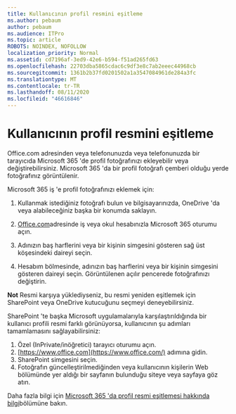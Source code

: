 ```yaml
---
title: Kullanıcının profil resmini eşitleme
ms.author: pebaum
author: pebaum
ms.audience: ITPro
ms.topic: article
ROBOTS: NOINDEX, NOFOLLOW
localization_priority: Normal
ms.assetid: cd7196af-3ed9-42e6-b594-f51ad265fd63
ms.openlocfilehash: 22703dba5865cdac6c9df3e8c7ab2eeec44968cb
ms.sourcegitcommit: 1361b2b37fd0201502a1a3547084961de284a3fc
ms.translationtype: MT
ms.contentlocale: tr-TR
ms.lasthandoff: 08/11/2020
ms.locfileid: "46616846"
---
```

# <a name="sync-a-users-profile-picture"></a>Kullanıcının profil resmini eşitleme

Office.com adresinden veya telefonunuzda veya telefonunuzda bir tarayıcıda Microsoft 365 'de profil fotoğrafınızı ekleyebilir veya değiştirebilirsiniz. Microsoft 365 'da bir profil fotoğrafı çemberi olduğu yerde fotoğrafınız görüntülenir.

Microsoft 365 iş 'e profil fotoğrafınızı eklemek için:

1. Kullanmak istediğiniz fotoğrafı bulun ve bilgisayarınızda, OneDrive 'da veya alabileceğiniz başka bir konumda saklayın.

2. [Office.com](https://www.office.com)adresinde iş veya okul hesabınızla Microsoft 365 oturumu açın.

3. Adınızın baş harflerini veya bir kişinin simgesini gösteren sağ üst köşesindeki daireyi seçin.

4. Hesabım bölmesinde, adınızın baş harflerini veya bir kişinin simgesini gösteren daireyi seçin. Görüntülenen açılır pencerede fotoğrafınızı değiştirin.

**Not** Resmi karşıya yüklediyseniz, bu resmi yeniden eşitlemek için SharePoint veya OneDrive kutucuğunu seçmeyi deneyebilirsiniz.

SharePoint 'te başka Microsoft uygulamalarıyla karşılaştırıldığında bir kullanıcı profili resmi farklı görünüyorsa, kullanıcının şu adımları tamamlamasını sağlayabilirsiniz:

1. Özel (InPrivate/inöğretici) tarayıcı oturumu açın.
2. [https://www.office.com](https://www.office.com/) adımına gidin.
3. SharePoint simgesini seçin.
4. Fotoğrafın güncelleştirilmediğinden veya kullanıcının kişilerin Web bölümünde yer aldığı bir sayfanın bulunduğu siteye veya sayfaya göz atın.

Daha fazla bilgi için [Microsoft 365 'da profil resmi eşitlemesi hakkında bilgi](https://support.office.com/article/information-about-profile-picture-synchronization-in-office-365-20594d76-d054-4af4-a660-401133e3d48a)bölümüne bakın.


